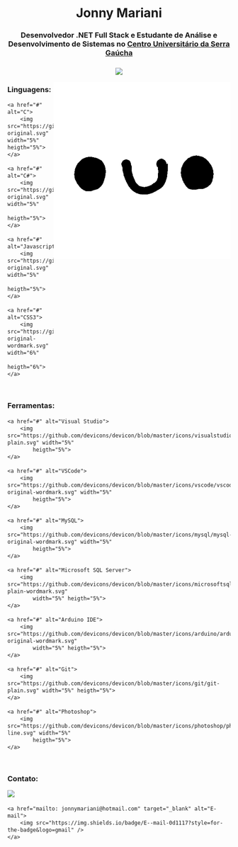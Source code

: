 <h1 align="center">Jonny Mariani</h1>

<h3 align="center">
    Desenvolvedor .NET Full Stack e Estudante de Análise e Desenvolvimento de Sistemas no <a
        href="https://www.fsg.edu.br/" target="_blank"> Centro Universitário da Serra Gaúcha</a>
    <br><br>
    <a href="https://www.fsg.edu.br/" target="_blank">
        <img align="center"
            src="https://www.fsg.edu.br/wp-content/themes/cruzeiroportais2019/assets/imagens/cse-marcas-fsg_rdz_va1.svg">
    </a>
</h3>

<a href="#"><img src="https://github.com/jonnymariani/jonnymariani/blob/main/6.webp" min-width="400px" max-width="400px"
        width="400px" align="right" padding-top="250px" alt=":)"></a>


<h3 align="left">Linguagens:</h3>

<div display="inline-block">

    <a href="#" alt="C">
        <img src="https://github.com/devicons/devicon/blob/master/icons/c/c-original.svg" width="5%" heigth="5%">
    </a>

    <a href="#" alt="C#">
        <img src="https://github.com/devicons/devicon/blob/master/icons/csharp/csharp-original.svg" width="5%"
            heigth="5%">
    </a>

    <a href="#" alt="Javascript">
        <img src="https://github.com/devicons/devicon/blob/master/icons/javascript/javascript-original.svg" width="5%"
            heigth="5%">
    </a>

    <a href="#" alt="CSS3">
        <img src="https://github.com/devicons/devicon/blob/master/icons/css3/css3-original-wordmark.svg" width="6%"
            heigth="6%">
    </a>

</div>
<br>


<h3 align="left">Ferramentas:</h3>

<div display="inline-block">

    <a href="#" alt="Visual Studio">
        <img src="https://github.com/devicons/devicon/blob/master/icons/visualstudio/visualstudio-plain.svg" width="5%"
            heigth="5%">
    </a>

    <a href="#" alt="VSCode">
        <img src="https://github.com/devicons/devicon/blob/master/icons/vscode/vscode-original-wordmark.svg" width="5%"
            heigth="5%">
    </a>

    <a href="#" alt="MySQL">
        <img src="https://github.com/devicons/devicon/blob/master/icons/mysql/mysql-original-wordmark.svg" width="5%"
            heigth="5%">
    </a>

    <a href="#" alt="Microsoft SQL Server">
        <img src="https://github.com/devicons/devicon/blob/master/icons/microsoftsqlserver/microsoftsqlserver-plain-wordmark.svg"
            width="5%" heigth="5%">
    </a>

    <a href="#" alt="Arduino IDE">
        <img src="https://github.com/devicons/devicon/blob/master/icons/arduino/arduino-original-wordmark.svg"
            width="5%" heigth="5%">
    </a>

    <a href="#" alt="Git">
        <img src="https://github.com/devicons/devicon/blob/master/icons/git/git-plain.svg" width="5%" heigth="5%">
    </a>

    <a href="#" alt="Photoshop">
        <img src="https://github.com/devicons/devicon/blob/master/icons/photoshop/photoshop-line.svg" width="5%"
            heigth="5%">
    </a>

</div>
<br>


<h3 align="left">Contato:</h3>

<p align="left">
    <a href="https://discordapp.com/users/SACR3D#2599" target="_blank" alt="Discord">
        <img src="https://img.shields.io/badge/Discord-0d1117?style=for-the-badge&logo=discord" />
    </a>

    <a href="mailto: jonnymariani@hotmail.com" target="_blank" alt="E-mail">
        <img src="https://img.shields.io/badge/E--mail-0d1117?style=for-the-badge&logo=gmail" />
    </a>
</p>

